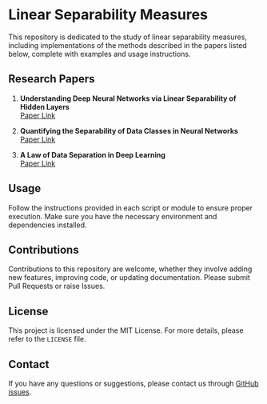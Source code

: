 # Linear Separability Measures

This repository is dedicated to the study of linear separability measures, including implementations of the methods described in the papers listed below, complete with examples and usage instructions.

## Research Papers

1. **Understanding Deep Neural Networks via Linear Separability of Hidden Layers**  
   [Paper Link](<insert-link-here>)

2. **Quantifying the Separability of Data Classes in Neural Networks**  
   [Paper Link](<insert-link-here>)

3. **A Law of Data Separation in Deep Learning**  
   [Paper Link](<insert-link-here>)

## Usage

Follow the instructions provided in each script or module to ensure proper execution. Make sure you have the necessary environment and dependencies installed.

## Contributions

Contributions to this repository are welcome, whether they involve adding new features, improving code, or updating documentation. Please submit Pull Requests or raise Issues.

## License

This project is licensed under the MIT License. For more details, please refer to the `LICENSE` file.

## Contact

If you have any questions or suggestions, please contact us through [GitHub issues](<insert-github-issue-link>).

